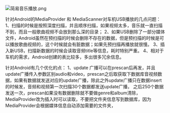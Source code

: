 ![简易音乐播放.png](https://i.loli.net/2020/07/14/C9aK1USMryjPh6Q.png)

针对Android的MediaProvider 和 MediaScanner对车机USB播放的几点问题：
1、扫描的时候是按照深度扫描，并且顺序扫描，如果视频太多，音乐就一直扫描不到，而且一般歌曲视频不会放到那么深的目录；
2、如果USB删除了一部分媒体文件，Android虽然在预扫描的时候会删除不存在的数据，但是预扫描的时候是可以播放歌曲视频的，这个时候就会有脏数据；如果先预扫描再播放就很慢。
3、插入新USB，扫描新数据的时候会读取音频title等信息，耗时特别严重。
4、相对于车机的需求，Android创建的表比较多，多出很多冗余信息。



针对Android有几个优化的点：
1、update 广播可以在prescan后再发，并且update广播传入参数区别audio和video，prescan之后取获取下数据库音视频数据，如果有数据就发送对应的update广播，除此之外update广播只在数据insert的时候发，音频和视频第一次扫描30个数据都发送update广播，
之后250个数据发送一次，prescan如果没有数据删除就不要做genre和album清除，MediaProvider改为插入时可以读取，不要把文件夹信息写到数据库，因为MediaProvider会根据媒体信息自动添加需要的文件夹，